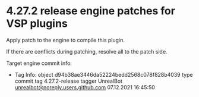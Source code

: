 # 4.27.2 release engine patches for VSP plugins
Apply patch to the engine to compile this plugin.

If there are conflicts during patching, resolve all to the patch side.

Target engine commit info:
* Tag Info:
object d94b38ae3446da52224bedd2568c078f828b4039
type commit
tag 4.27.2-release
tagger UnrealBot <unrealbot@noreply.users.github.com> 07.12.2021 16:45:50
